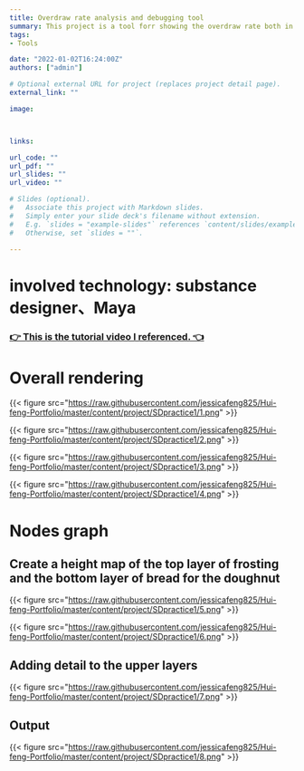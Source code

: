```yaml
---
title: Overdraw rate analysis and debugging tool
summary: This project is a tool forr showing the overdraw rate both in Unity Editor and in running Game. it realized the display of the overdraw-related indicators of each camera during the debugging of the mobile game, so as to detect and troubleshoot the overdraw problem in the mobile game.
tags:
- Tools

date: "2022-01-02T16:24:00Z"
authors: ["admin"]

# Optional external URL for project (replaces project detail page).
external_link: ""

image:



links:

url_code: ""
url_pdf: ""
url_slides: ""
url_video: ""

# Slides (optional).
#   Associate this project with Markdown slides.
#   Simply enter your slide deck's filename without extension.
#   E.g. `slides = "example-slides"` references `content/slides/example-slides.md`.
#   Otherwise, set `slides = ""`.

---
```

# involved technology: substance designer、Maya



### [👉 This is the tutorial video I referenced. 👈](https://www.youtube.com/watch?v=oL41yJcjrJw)


# Overall rendering

{{< figure src="https://raw.githubusercontent.com/jessicafeng825/Hui-feng-Portfolio/master/content/project/SDpractice1/1.png" >}}

{{< figure src="https://raw.githubusercontent.com/jessicafeng825/Hui-feng-Portfolio/master/content/project/SDpractice1/2.png" >}}

{{< figure src="https://raw.githubusercontent.com/jessicafeng825/Hui-feng-Portfolio/master/content/project/SDpractice1/3.png" >}}

{{< figure src="https://raw.githubusercontent.com/jessicafeng825/Hui-feng-Portfolio/master/content/project/SDpractice1/4.png" >}}

# Nodes graph

## Create a height map of the top layer of frosting and the bottom layer of bread for the doughnut

{{< figure src="https://raw.githubusercontent.com/jessicafeng825/Hui-feng-Portfolio/master/content/project/SDpractice1/5.png" >}}

{{< figure src="https://raw.githubusercontent.com/jessicafeng825/Hui-feng-Portfolio/master/content/project/SDpractice1/6.png" >}}

## Adding detail to the upper layers

{{< figure src="https://raw.githubusercontent.com/jessicafeng825/Hui-feng-Portfolio/master/content/project/SDpractice1/7.png" >}}

## Output

{{< figure src="https://raw.githubusercontent.com/jessicafeng825/Hui-feng-Portfolio/master/content/project/SDpractice1/8.png" >}}


